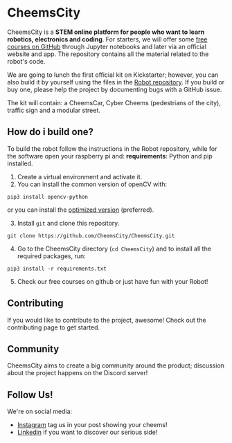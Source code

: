 # CheemsCity

CheemsCity is a **STEM online platform for people who want to learn robotics, electronics and coding**.
For starters, we will offer some [free courses on GitHub](https://github.com/CheemsCity/CheemsVision) through Jupyter notebooks and later via an official website and app.
The repository contains all the material related to the robot's code.

We are going to lunch the first official kit on Kickstarter; however, you can also build it by yourself using the files in the [Robot repository](https://github.com/CheemsCity/CheemsCar).
If you build or buy one, please help the project by documenting bugs with a GitHub issue.

The kit will contain: 
a CheemsCar, Cyber Cheems (pedestrians of the city), traffic sign and a modular street.

## How do i build one?
To build the robot follow the instructions in the Robot repository, while for the software open your raspberry pi and:
**requirements**: Python and pip installed.
1. Create a virtual environment and activate it.
2. You can install the common version of openCV with:
```
pip3 install opencv-python
```
or you can install the [optimized version](https://pyimagesearch.com/2017/10/09/optimizing-opencv-on-the-raspberry-pi/) (preferred).

3. Install `git` and clone this repository.
```
git clone https://github.com/CheemsCity/CheemsCity.git
```
4. Go to the CheemsCity directory (`cd CheemsCity`) and to install all the required packages, run:
```
pip3 install -r requirements.txt
```
5. Check our free courses on github or just have fun with your Robot!


## Contributing
If you would like to contribute to the project, awesome! Check out the contributing page to get started.

## Community
CheemsCity aims to create a big community around the product; discussion about the project happens on the Discord server!

## Follow Us!
We're on social media:

- [Instagram](https://www.instagram.com/cheems.city/) tag us in your post showing your cheems!
- [Linkedin](https://www.linkedin.com/company/cheemscity/) if you want to discover our serious side!
